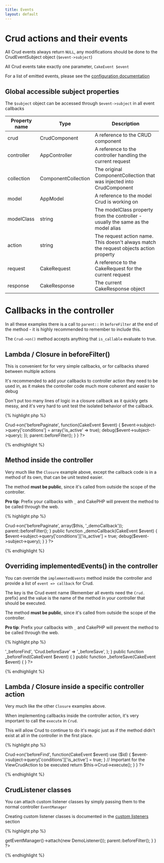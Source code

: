 ```yaml
---
title: Events
layout: default
---
```


# Crud actions and their events

All Crud events always return `NULL`, any modifications should be done to the CrudEventSubject
object (`$event->subject`)

All Crud events take exactly one parameter, `CakeEvent $event`

For a list of emitted events, please see the [configuration documentation]({{site.url}}/docs/configuration.html)

## Global accessible subject properties

The `$subject` object can be accessed through `$event->subject` in all event callbacks

<table class="table">
<thead>
	<tr>
		<th>Property name</th>
		<th>Type</th>
		<th>Description</th>
	</tr>
</thead>
<tbody>
	<tr>
		<td>crud</td>
		<td>CrudComponent</td>
		<td>A reference to the CRUD component</td>
	</tr>
	<tr>
		<td>controller</td>
		<td>AppController</td>
		<td>A reference to the controller handling the current request</td>
	</tr>
	<tr>
		<td>collection</td>
		<td>ComponentCollection</td>
		<td>The original ComponentCollection that was injected into CrudComponent</td>
	</tr>
	<tr>
		<td>model</td>
		<td>AppModel</td>
		<td>A reference to the model Crud is working on</td>
	</tr>
	<tr>
		<td>modelClass</td>
		<td>string</td>
		<td>The modelClass property from the controller - usually the same as the model alias</td>
	</tr>
	<tr>
		<td>action</td>
		<td>string</td>
		<td>The request action name. This doesn't always match the request objects action property</td>
	</tr>
	<tr>
		<td>request</td>
		<td>CakeRequest</td>
		<td>A reference to the CakeRequest for the current request</td>
	</tr>
	<tr>
		<td>response</td>
		<td>CakeResponse</td>
		<td>The current CakeResponse object</td>
	</tr>
</tbody>
</table>

# Callbacks in the controller

In all these examples there is a call to `parent::` in `beforeFilter` at the end of the method -
it is highly recommended to remember to include this.

The `Crud->on()` method accepts anything that `is_callable` evaluate to true.

## Lambda / Closure in beforeFilter()

This is convenient for for very simple callbacks, or for callbacks shared between multiple actions

It's recommended to add your callbacks to controller action they need to be used in, as it makes the
controller code much more coherent and easier to debug

Don't put too many lines of logic in a closure callback as it quickly gets messy, and it's very hard
to unit test the isolated behavior of the callback.

{% highlight php %}
<?php
class DemoController extends AppController {

	public function beforeFilter() {
		$this->Crud->on('beforePaginate', function(CakeEvent $event) {
			$event->subject->query['conditions'] = array('is_active' => true);
			debug($event->subject->query);
		});

		parent::beforeFilter();
	}

}
?>
{% endhighlight %}

## Method inside the controller

Very much like the `Closure` example above, except the callback code is in a method of its own, that
can be unit tested easier.

The method __must be public__, since it's called from outside the scope of the controller.

__Pro tip__: Prefix your callbacks with `_` and CakePHP will prevent the method to be called through
the web.

{% highlight php %}
<?php
class DemoController extends AppController {

	public function beforeFilter() {
		$this->Crud->on('beforePaginate', array($this, '_demoCallback'));

		parent::beforeFilter();
	}

	public function _demoCallback(CakeEvent $event) {
		$event->subject->query['conditions']['is_active'] = true;
		debug($event->subject->query);
	}

}
?>
{% endhighlight %}

## Overriding implementedEvents() in the controller

You can override the `implementedEvents` method inside the controller and provide a list of `event => callback` for Crud.

The key is the Crud event name (Remember all events need the `Crud.` prefix) and the value is the
name of the method in your controller that should be executed.

The method __must be public__, since it's called from outside the scope of the controller.

__Pro tip__: Prefix your callbacks with `_` and CakePHP will prevent the method to be called through
the web.

{% highlight php %}
<?php
public function implementedEvents() {
	return parent::implementedEvents() + array(
		'Crud.beforeFind' => '_beforeFind',
		'Crud.beforeSave' => '_beforeSave',
	);
}

public function _beforeFind(CakeEvent $event) {

}

public function _beforeSave(CakeEvent $event) {

}
?>
{% endhighlight %}

## Lambda / Closure inside a specific controller action

Very much like the other `Closure` examples above.

When implementing callbacks inside the controller action, it's very important to call the
`execute` in `Crud`.

This will allow Crud to continue to do it's magic just as if the method didn't exist at all in the
controller in the first place.

{% highlight php %}
<?php
class DemoController extends AppController {

	public function view($id = null) {
		$this->Crud->on('beforeFind', function(CakeEvent $event) use ($id) {
			$event->subject->query['conditions']['is_active'] = true;
		}

		// Important for the ViewCrudAction to be executed
		return $this->Crud->execute();
	}

}
?>
{% endhighlight %}

## CrudListener classes

You can attach custom listener classes by simply passing them to the normal
controller `EventManager`

Creating custom listener classes is documented in the [custom listeners]({{site.url}}/docs/listeners/custom.html)
section

{% highlight php %}
<?php
App::uses('DemoListener', 'Controller/Crud/Listener');

class DemoController extends AppController {

	public function beforeFilter() {
		$this->getEventManager()->attach(new DemoListener());
		parent::beforeFilter();
	}

}
?>
{% endhighlight %}
